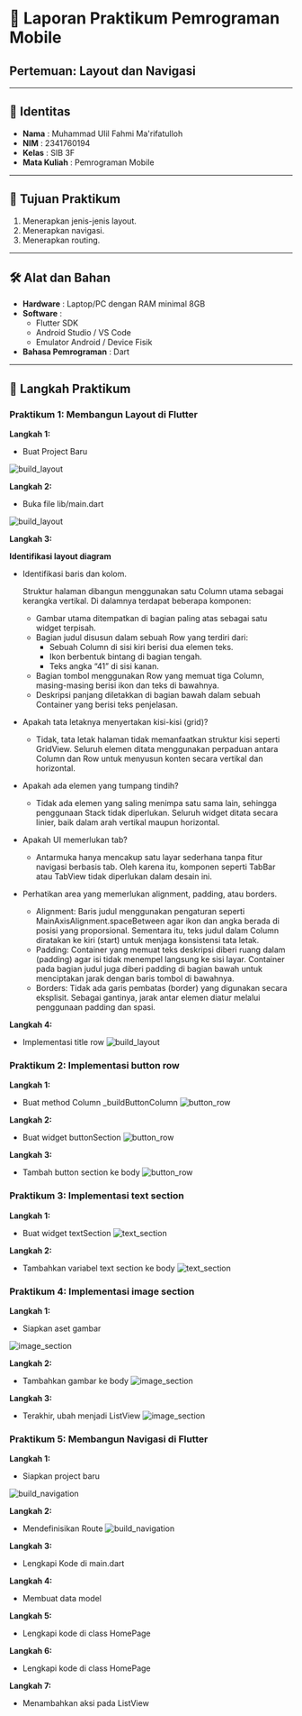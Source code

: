 # 📱 Laporan Praktikum Pemrograman Mobile  
## Pertemuan: Layout dan Navigasi

---

## 👤 Identitas
- **Nama** : Muhammad Ulil Fahmi Ma'rifatulloh  
- **NIM** : 2341760194
- **Kelas** : SIB 3F 
- **Mata Kuliah** : Pemrograman Mobile  

---

## 📖 Tujuan Praktikum
1. Menerapkan jenis-jenis layout.
2. Menerapkan navigasi.
3. Menerapkan routing.   

---

## 🛠️ Alat dan Bahan
- **Hardware** : Laptop/PC dengan RAM minimal 8GB  
- **Software** :
  - Flutter SDK  
  - Android Studio / VS Code  
  - Emulator Android / Device Fisik  
- **Bahasa Pemrograman** : Dart  

---

## 📂 Langkah Praktikum
### Praktikum 1: Membangun Layout di Flutter
**Langkah 1:**
- Buat Project Baru

![build_layout](images/01_01.png)

**Langkah 2:**
- Buka file lib/main.dart

![build_layout](images/01_02.png)

**Langkah 3:**

**Identifikasi layout diagram**
- Identifikasi baris dan kolom.

  Struktur halaman dibangun menggunakan satu Column utama sebagai kerangka vertikal. Di dalamnya terdapat beberapa komponen:
  - Gambar utama ditempatkan di bagian paling atas sebagai satu widget terpisah.
  - Bagian judul disusun dalam sebuah Row yang terdiri dari:
    - Sebuah Column di sisi kiri berisi dua elemen teks.
    - Ikon berbentuk bintang di bagian tengah.
    - Teks angka “41” di sisi kanan.
  - Bagian tombol menggunakan Row yang memuat tiga Column, masing-masing berisi ikon dan teks di bawahnya.
  - Deskripsi panjang diletakkan di bagian bawah dalam sebuah Container yang berisi teks penjelasan.
- Apakah tata letaknya menyertakan kisi-kisi (grid)?
  - Tidak, tata letak halaman tidak memanfaatkan struktur kisi seperti GridView. Seluruh elemen ditata menggunakan perpaduan antara Column dan Row untuk menyusun konten secara vertikal dan horizontal.
- Apakah ada elemen yang tumpang tindih?
  - Tidak ada elemen yang saling menimpa satu sama lain, sehingga penggunaan Stack tidak diperlukan. Seluruh widget ditata secara linier, baik dalam arah vertikal maupun horizontal.
- Apakah UI memerlukan tab?
  - Antarmuka hanya mencakup satu layar sederhana tanpa fitur navigasi berbasis tab. Oleh karena itu, komponen seperti TabBar atau TabView tidak diperlukan dalam desain ini.
- Perhatikan area yang memerlukan alignment, padding, atau borders.
  - Alignment: Baris judul menggunakan pengaturan seperti MainAxisAlignment.spaceBetween agar ikon dan angka berada di posisi yang proporsional. Sementara itu, teks judul dalam Column diratakan ke kiri (start) untuk menjaga konsistensi tata letak.
  - Padding: Container yang memuat teks deskripsi diberi ruang dalam (padding) agar isi tidak menempel langsung ke sisi layar. Container pada bagian judul juga diberi padding di bagian bawah untuk menciptakan jarak dengan baris tombol di bawahnya.
  - Borders: Tidak ada garis pembatas (border) yang digunakan secara eksplisit. Sebagai gantinya, jarak antar elemen diatur melalui penggunaan padding dan spasi.


**Langkah 4:**
- Implementasi title row
![build_layout](images/01_04.png)

### Praktikum 2: Implementasi button row
**Langkah 1:**
- Buat method Column _buildButtonColumn
![button_row](images/02_01.png)

**Langkah 2:**
- Buat widget buttonSection
![button_row](images/02_02.png)

**Langkah 3:**
- Tambah button section ke body
![button_row](images/02_03.png)

### Praktikum 3: Implementasi text section
**Langkah 1:**
- Buat widget textSection
![text_section](images/03_01.png)

**Langkah 2:**
- Tambahkan variabel text section ke body
![text_section](images/03_02.png)

### Praktikum 4: Implementasi image section
**Langkah 1:**
- Siapkan aset gambar

![image_section](images/04_01.png)

**Langkah 2:**
- Tambahkan gambar ke body
![image_section](images/04_02.png)

**Langkah 3:**
- Terakhir, ubah menjadi ListView
![image_section](images/04_03.gif)

### Praktikum 5: Membangun Navigasi di Flutter  
**Langkah 1:**
- Siapkan project baru

![build_navigation](images/05_01.png)

**Langkah 2:**
- Mendefinisikan Route
![build_navigation](images/05_02.png)

**Langkah 3:**
- Lengkapi Kode di main.dart

**Langkah 4:**
- Membuat data model

**Langkah 5:**
- Lengkapi kode di class HomePage

**Langkah 6:**
- Lengkapi kode di class HomePage

**Langkah 7:**
- Menambahkan aksi pada ListView



